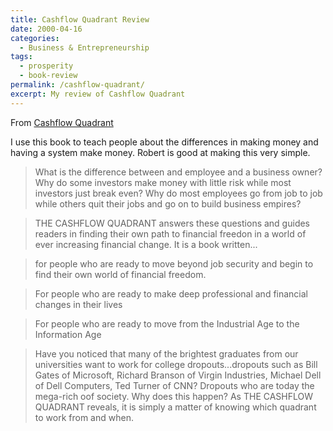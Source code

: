 ```yaml
---
title: Cashflow Quadrant Review
date: 2000-04-16
categories:
  - Business & Entrepreneurship
tags:
  - prosperity
  - book-review
permalink: /cashflow-quadrant/
excerpt: My review of Cashflow Quadrant
---
```

From [Cashflow Quadrant](https://amzn.to/4cCta1g)

I use this book to teach people about the differences in making money and having a system make money.  Robert is good at making this very simple.

>What is the difference between and employee and a business owner? Why do some investors make money with little risk while most investors just break even? Why do most employees go from job to job while others quit their jobs and go on to build business empires?

>THE CASHFLOW QUADRANT answers these questions and guides readers in finding their own path to financial freedon in a world of ever increasing financial change. It is a book written...

>for people who are ready to move beyond job security and begin to find their own world of financial freedom.

>For people who are ready to make deep professional and financial changes in their lives

>For people who are ready to move from the Industrial Age to the Information Age

>Have you noticed that many of the brightest graduates from our universities want to work for college dropouts...dropouts such as Bill Gates of Microsoft, Richard Branson of Virgin Industries, Michael Dell of Dell Computers, Ted Turner of CNN? Dropouts who are today the mega-rich oof society. Why does this happen? As THE CASHFLOW QUADRANT reveals, it is simply a matter of knowing which quadrant to work from and when.